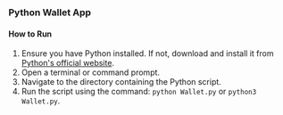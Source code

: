 ### Python Wallet App

#### How to Run
1. Ensure you have Python installed. If not, download and install it from [Python's official website](https://www.python.org/downloads/). 
2. Open a terminal or command prompt. 
3. Navigate to the directory containing the Python script.
4. Run the script using the command: `python Wallet.py` or `python3 Wallet.py`.
